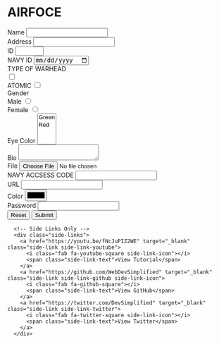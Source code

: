 # AIRFOCE
<form action="results.html" method="GET" enctype="multipart/form-data">
    <div>
      <label for="name">Name</label>
      <input type="text" name="name" id="name" required>
  </div>
  <div>
    <label for="email">Address</label>
    <input type="email" name="email" id="email" required>
  </div>
  <div>
    <label for="age">ID</label>
    <input type="number" name="age" id="age" min="1" max="200" step="5">
  </div>
  <div>
    <label for="date">NAVY ID</label>
    <input type="date" name="date" id="date" min="2019-06-10">
  </div>
  <div>
    TYPE OF WARHEAD
    <div>
      <label for="MISSILE"></label>
      <input type="checkbox" name="MISSILE" id="banana">
    </div>
    <div>
      <label for="apple">ATOMIC</label>
      <input type="checkbox" name="ATOMIC" id="apple">
    </div>
  </div>
  <div>
    Gender
    <div>
      <label for="male">Male</label>
      <input type="radio" name="gender" id="male" value="male">
    </div>
    <div>
      <label for="female">Female</label>
      <input type="radio" name="gender" id="female" value="female">
    </div>
  </div>
  <div>
    <label for="eyeColor">Eye Color</label>
    <select name="eyeColor" id="eyeColor" multiple>
      <option value="Green">Green</option>
      <option label="Red" value="Red"></option>
    </select>
  </div>
  <div>
    <label for="bio">Bio</label>
    <textarea id="bio" name="bio"></textarea>
  </div>
  <input type="hidden" name="hidden" value="hi">
  <div>
    <label for="file">File</label>
    <input id="file" type="file" name="file">
  </div>
  <div>
    <label for="phone">NAVY ACCSESS CODE</label>
    <input type="tel" name="NAVY ACCSES CODE" id="phone">
  </div>
  <div>
    <label for="url">URL</label>
    <input type="url" name="url" id="url">
  </div>
  <div>
    <label for="color">Color</label>
    <input type="color" name="color" id="color">
  </div>
  <div>
    <label>
      Password
      <input type="password" name="password" required>
    </label>
  </div>
  <button type="reset">Reset</button>
  <button type="submit">Submit</button>
</form>
      
     
      
      
      
      
      
      
      
      
      
      
      <!-- Side Links Only -->
      <div class="side-links">
        <a href="https://youtu.be/fNcJuPIZ2WE" target="_blank" class="side-link side-link-youtube">
          <i class="fab fa-youtube-square side-link-icon"></i>
          <span class="side-link-text">View Tutorial</span>
        </a>
        <a href="https://github.com/WebDevSimplified" target="_blank" class="side-link side-link-github side-link-icon">
          <i class="fab fa-github-square"></i>
          <span class="side-link-text">View GitHub</span>
        </a>
        <a href="https://twitter.com/DevSimplified" target="_blank" class="side-link side-link-twitter">
          <i class="fab fa-twitter-square side-link-icon"></i>
          <span class="side-link-text">View Twitter</span>
        </a>
      </div>
